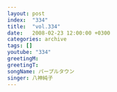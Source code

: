 ```yaml
---
layout: post
index:  "334"
title:  "vol.334"
date:   2008-02-23 12:00:00 +0300
categories: archive
tags: []
youtube: "334"
greetingM: 
greetingT: 
songName: パープルタウン
singer: 八神純子
---
```

